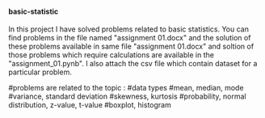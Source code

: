 #### basic-statistic
In this project I have solved problems related to basic statistics. You can find problems in the file named "assignment 01.docx" and the solution of these 
problems available in same file "assignment 01.docx" and soltion of those problems which require calculations are available in the "assignment_01.pynb". I also
attach the csv file which contain dataset for a particular problem.

#problems are related to  the topic :
#data types
#mean, median, mode
#variance, standard deviation
#skewness, kurtosis
#probability, normal distribution, z-value, t-value
#boxplot, histogram
